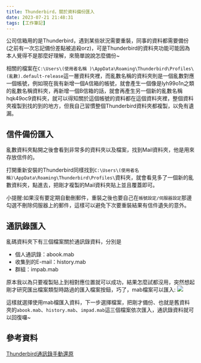 ```yaml
---
title: Thunderbird，關於資料備份匯入
date: 2023-07-21 21:48:31
tags: [工作筆記]
---
```

公司信箱用的是Thunderbird，遇到某些狀況需要重裝，同事的資料都需要備份(之前有一次忘記備份差點被追殺orz)，可是Thunderbird的資料夾功能可能因為本人覺得不是那麼好理解，來簡單說說怎麼備份~

相關的檔案在```C:\Users\(使用者名稱 )\AppData\Roaming\Thunderbird\Profiles\(亂數).default-release```這一層資料夾裡，而亂數名稱的資料夾則是一個亂數對應一個帳號，例如現在我有新增一個A信箱的帳號，就會產生一個像是lyh99o1n之類的亂數名稱資料夾，再新增一個B信箱的話，就會再產生另一個新的亂數名稱hqk49oc9資料夾，就可以得知關於這個帳號的資料都在這個資料夾裡，整個資料夾複製到找的到的地方，但我自己習慣整個Thunderbird資料夾都複製，以免有遺漏。

## 信件備份匯入
亂數資料夾點開之後會看到非常多的資料夾以及檔案，找到Mail資料夾，他是用來存放信件的。

打開重新安裝的Thunderbird同樣找到```C:\Users\(使用者名稱)\AppData\Roaming\Thunderbird\Profiles\```資料夾，就會看見多了一個新的亂數資料夾，點進去，把剛才複製的Mail資料夾貼上並且覆蓋即可。

小提醒:如果沒有要定期自動刪郵件，重裝之後也要自己在```帳號設定/伺服器設定```那邊勾選不刪除伺服器上的郵件，這樣可以避免下次要重裝結果有信件遺失的意外。

## 通訊錄匯入
亂碼資料夾下有三個檔案關於通訊錄資料，分別是
* 個人通訊錄：abook.mab
* 收集到的E-mail：history.mab
* 群組：impab.mab

原本我以為只要複製貼上到相對應位置就可以成功，結果怎麼試都沒用，突然想起剛才研究匯出檔案類型時路過的匯入檔案按鈕，巧了，mab檔案可以匯入:
![](https://hackmd.io/_uploads/r1XIfjv53.png)

這樣就選擇使用mab檔匯入資料，下一步選擇檔案，把剛才備份、也就是舊資料夾的```abook.mab```、```history.mab```、```impad.mab```這三個檔案依次匯入，通訊錄資料就可以回復囉~


## 參考資料
[Thunderbird通訊錄手動還原](http://dennisliao.blogspot.com/2012/09/thunderbird.html)